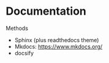 # Documentation

Methods
- Sphinx (plus readthedocs theme)
- Mkdocs: https://www.mkdocs.org/
- docsify


